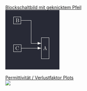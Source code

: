 [Blockschaltbild mit geknicktem Pfeil](knick)  
![Knick](knick/knick.PNG)

[Permittivität / Verlustfaktor Plots](perm-verl-plots)  
![](perm-verl-plots.png)
